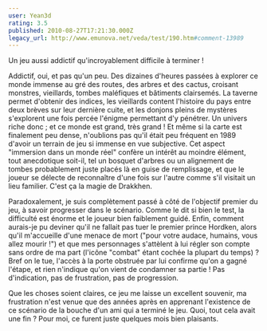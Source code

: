 ```yaml
---
user: Yean3d
rating: 3.5
published: 2010-08-27T17:21:30.000Z
legacy_url: http://www.emunova.net/veda/test/190.htm#comment-13989
---
```

Un jeu aussi addictif qu'incroyablement difficile à terminer !
 
Addictif, oui, et pas qu'un peu. Des dizaines d'heures passées à explorer ce monde immense au gré des routes, des arbres et des cactus, croisant monstres, vieillards, tombes maléfiques et bâtiments clairsemés. La taverne permet d'obtenir des indices, les vieillards content l'histoire du pays entre deux brèves sur leur dernière cuite, et les donjons pleins de mystères s'explorent une fois percée l'énigme permettant d'y pénétrer. Un univers riche donc ; et ce monde est grand, très grand ! Et même si la carte est finalement peu dense, n'oublions pas qu'il était peu fréquent en 1989 d'avoir un terrain de jeu si immense en vue subjective. Cet aspect "immersion dans un monde réel" confère un intérêt au moindre élément, tout anecdotique soit-il, tel un bosquet d'arbres ou un alignement de tombes probablement juste placés là en guise de remplissage, et que le joueur se délecte de reconnaître d'une fois sur l'autre comme s'il visitait un lieu familier. C'est ça la magie de Drakkhen.
 
Paradoxalement, je suis complètement passé à côté de l'objectif premier du jeu, à savoir progresser dans le scénario. Comme le dit si bien le test, la difficulté est énorme et le joueur bien faiblement guidé. Enfin, comment aurais-je pu deviner qu'il ne fallait pas tuer le premier prince Hordken, alors qu'il m'accueille d'une menace de mort ("pour votre audace, humains, vous allez mourir !") et que mes personnages s'attèlent à lui régler son compte sans ordre de ma part (l'icône "combat" étant cochée la plupart du temps) ? Bref on le tue, l'accès à la porte obstruée par lui confirme qu'on a gagné l'étape, et rien n'indique qu'on vient de condamner sa partie ! Pas d'indication, pas de frustration, pas de progression.
 
Que les choses soient claires, ce jeu me laisse un excellent souvenir, ma frustration n'est venue que des années après en apprenant l'existence de ce scénario de la bouche d'un ami qui a terminé le jeu. Quoi, tout cela avait une fin ? Pour moi, ce furent juste quelques mois bien plaisants.
